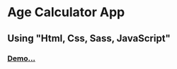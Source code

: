 <h1>Age Calculator App</h1>
<h2>Using "Html, Css, Sass, JavaScript"</h2>
<h3><a href="https://emanmohamedsr.github.io/Age-Caculator-App/">Demo...</a></h3>
